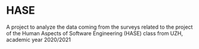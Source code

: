 # HASE
A project to analyze the data coming from the surveys related to the project of the Human Aspects of Software Engineering (HASE) class from UZH, academic year 2020/2021
